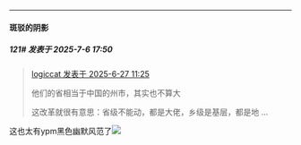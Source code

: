 ﻿
*****

####  斑驳的阴影  
##### 121#       发表于 2025-7-6 17:50

<blockquote><a href="httphttps://stage1st.com/2b/forum.php?mod=redirect&amp;goto=findpost&amp;pid=68008885&amp;ptid=2254983" target="_blank">logiccat 发表于 2025-6-27 11:25</a>

他们的省相当于中国的州市，其实也不算大

这改革就很有意思：省级不能动，都是大佬，乡级是基层，都是地 ...</blockquote>
这也太有ypm黑色幽默风范了<img src="https://static.stage1st.com/image/smiley/face2017/024.png" referrerpolicy="no-referrer">

